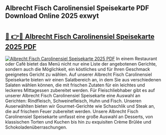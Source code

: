 ## Albrecht Fisch Carolinensiel Speisekarte PDF Download Online 2025 exwyt

# <h2><a href="http://gcd4px.nevu.top/?p=Albrecht+Fisch+Carolinensiel+Speisekarte">🔗 👉🔴 Albrecht Fisch Carolinensiel Speisekarte 2025 PDF</a></h2>

[![Albrecht Fisch Carolinensiel Speisekarte 2025 PDF](https://i.imgur.com/dBaPXMq.png)](http://gcd4px.nevu.top/?p=Albrecht+Fisch+Carolinensiel+Speisekarte)
In einem Restaurant oder Café bietet das Menü nicht nur eine Liste der angebotenen Gerichte, sondern auch die Möglichkeit, ein köstliches und für Ihren Geschmack geeignetes Gericht zu wählen. Auf unserer Albrecht Fisch Carolinensiel Speisekarte bieten wir einen Salatbereich an, in dem Sie aus verschiedenen Salaten wählen können, die mit frischen Zutaten für ein leichtes und leckeres Mittagessen zubereitet werden. Für Fleischliebhaber gibt es auf unserer Albrecht Fisch Carolinensiel Speisekarte eine Auswahl an Gerichten: Rindfleisch, Schweinefleisch, Huhn und Fisch. Unseren Auserwählten bieten wir Gourmet-Gerichte wie Schaschlik und Steak an, die auf frischem Feuer zubereitet werden. Unsere Albrecht Fisch Carolinensiel Speisekarte umfasst eine große Auswahl an Desserts, von klassischen Torten und Kuchen bis hin zu exquisiten Crème Brûlée und Schokoladenüberraschungen.
